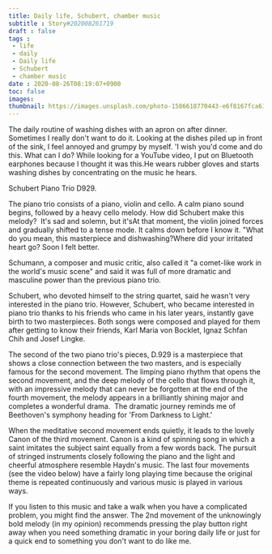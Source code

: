 ```yaml
---
title: Daily life, Schubert, chamber music
subtitle : Story#202008261719
draft : false
tags :
 - life
 - daily
 - Daily life
 - Schubert
 - chamber music
date : 2020-08-26T08:19:07+0900
toc: false
images: 
thumbnail: https://images.unsplash.com/photo-1586618770443-e6f8167fca61?ixlib=rb-1.2.1&q=80&fm=jpg&crop=entropy&cs=tinysrgb&w=1080&fit=max&ixid=eyJhcHBfaWQiOjE1NTU0OX0
---
```


The daily routine of washing dishes with an apron on after dinner. Sometimes I really don't want to do it. Looking at the dishes piled up in front of the sink, I feel annoyed and grumpy by myself. 'I wish you'd come and do this. What can I do? While looking for a YouTube video, I put on Bluetooth earphones because I thought it was this.He wears rubber gloves and starts washing dishes by concentrating on the music he hears.  

Schubert Piano Trio D929.  

The piano trio consists of a piano, violin and cello. A calm piano sound begins, followed by a heavy cello melody. How did Schubert make this melody?  It's sad and solemn, but it'sAt that moment, the violin joined forces and gradually shifted to a tense mode. It calms down before I know it. "What do you mean, this masterpiece and dishwashing?Where did your irritated heart go? Soon I felt better.  

  

Schumann, a composer and music critic, also called it "a comet-like work in the world's music scene" and said it was full of more dramatic and masculine power than the previous piano trio.  

Schubert, who devoted himself to the string quartet, said he wasn't very interested in the piano trio. However, Schubert, who became interested in piano trio thanks to his friends who came in his later years, instantly gave birth to two masterpieces. Both songs were composed and played for them after getting to know their friends, Karl Maria von Bocklet, Ignaz Schfan Chih and Josef Lingke.  

The second of the two piano trio's pieces, D.929 is a masterpiece that shows a close connection between the two masters, and is especially famous for the second movement. The limping piano rhythm that opens the second movement, and the deep melody of the cello that flows through it, with an impressive melody that can never be forgotten at the end of the fourth movement, the melody appears in a brilliantly shining major and completes a wonderful drama.  The dramatic journey reminds me of Beethoven's symphony heading for 'From Darkness to Light.'  

  

When the meditative second movement ends quietly, it leads to the lovely Canon of the third movement. Canon is a kind of spinning song in which a saint imitates the subject saint equally from a few words back. The pursuit of stringed instruments closely following the piano and the light and cheerful atmosphere resemble Haydn's music. The last four movements (see the video below) have a fairly long playing time because the original theme is repeated continuously and various music is played in various ways.  

  

If you listen to this music and take a walk when you have a complicated problem, you might find the answer. The 2nd movement of the unknowingly bold melody (in my opinion) recommends pressing the play button right away when you need something dramatic in your boring daily life or just for a quick end to something you don't want to do like me.  



